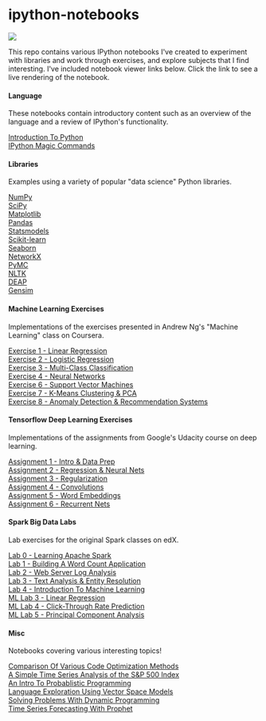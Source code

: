 ipython-notebooks
========================

<a href="https://notebooks.azure.com/import/gh/jdwittenauer/ipython-notebooks"><img src="https://notebooks.azure.com/launch.png" /></a>

This repo contains various IPython notebooks I've created to experiment with libraries and work through exercises, and explore subjects that I find interesting.  I've included notebook viewer links below.  Click the link to see a live rendering of the notebook.

#### Language

These notebooks contain introductory content such as an overview of the language and a review of IPython's functionality.

<a href="http://nbviewer.ipython.org/github/jdwittenauer/ipython-notebooks/blob/master/notebooks/language/Intro.ipynb">Introduction To Python</a><br/>
<a href="http://nbviewer.ipython.org/github/jdwittenauer/ipython-notebooks/blob/master/notebooks/language/IPythonMagic.ipynb">IPython Magic Commands</a>

#### Libraries

Examples using a variety of popular "data science" Python libraries.

<a href="http://nbviewer.ipython.org/github/jdwittenauer/ipython-notebooks/blob/master/notebooks/libraries/NumPy.ipynb">NumPy</a><br/>
<a href="http://nbviewer.ipython.org/github/jdwittenauer/ipython-notebooks/blob/master/notebooks/libraries/SciPy.ipynb">SciPy</a><br/>
<a href="http://nbviewer.ipython.org/github/jdwittenauer/ipython-notebooks/blob/master/notebooks/libraries/Matplotlib.ipynb">Matplotlib</a><br/>
<a href="http://nbviewer.ipython.org/github/jdwittenauer/ipython-notebooks/blob/master/notebooks/libraries/Pandas.ipynb">Pandas</a><br/>
<a href="http://nbviewer.ipython.org/github/jdwittenauer/ipython-notebooks/blob/master/notebooks/libraries/Statsmodels.ipynb">Statsmodels</a><br/>
<a href="http://nbviewer.ipython.org/github/jdwittenauer/ipython-notebooks/blob/master/notebooks/libraries/Scikit-learn.ipynb">Scikit-learn</a><br/>
<a href="http://nbviewer.ipython.org/github/jdwittenauer/ipython-notebooks/blob/master/notebooks/libraries/Seaborn.ipynb">Seaborn</a><br/>
<a href="http://nbviewer.ipython.org/github/jdwittenauer/ipython-notebooks/blob/master/notebooks/libraries/NetworkX.ipynb">NetworkX</a><br/>
<a href="http://nbviewer.ipython.org/github/jdwittenauer/ipython-notebooks/blob/master/notebooks/libraries/PyMC.ipynb">PyMC</a><br/>
<a href="http://nbviewer.ipython.org/github/jdwittenauer/ipython-notebooks/blob/master/notebooks/libraries/NLTK.ipynb">NLTK</a><br/>
<a href="http://nbviewer.ipython.org/github/jdwittenauer/ipython-notebooks/blob/master/notebooks/libraries/DEAP.ipynb">DEAP</a><br/>
<a href="http://nbviewer.ipython.org/github/jdwittenauer/ipython-notebooks/blob/master/notebooks/libraries/Gensim.ipynb">Gensim</a>

#### Machine Learning Exercises

Implementations of the exercises presented in Andrew Ng's "Machine Learning" class on Coursera.

<a href="http://nbviewer.ipython.org/github/jdwittenauer/ipython-notebooks/blob/master/notebooks/ml/ML-Exercise1.ipynb">Exercise 1 - Linear Regression</a><br/>
<a href="http://nbviewer.ipython.org/github/jdwittenauer/ipython-notebooks/blob/master/notebooks/ml/ML-Exercise2.ipynb">Exercise 2 - Logistic Regression</a><br/>
<a href="http://nbviewer.ipython.org/github/jdwittenauer/ipython-notebooks/blob/master/notebooks/ml/ML-Exercise3.ipynb">Exercise 3 - Multi-Class Classification</a><br/>
<a href="http://nbviewer.ipython.org/github/jdwittenauer/ipython-notebooks/blob/master/notebooks/ml/ML-Exercise4.ipynb">Exercise 4 - Neural Networks</a><br/>
<a href="http://nbviewer.ipython.org/github/jdwittenauer/ipython-notebooks/blob/master/notebooks/ml/ML-Exercise6.ipynb">Exercise 6 - Support Vector Machines</a><br/>
<a href="http://nbviewer.ipython.org/github/jdwittenauer/ipython-notebooks/blob/master/notebooks/ml/ML-Exercise7.ipynb">Exercise 7 - K-Means Clustering & PCA</a><br/>
<a href="http://nbviewer.ipython.org/github/jdwittenauer/ipython-notebooks/blob/master/notebooks/ml/ML-Exercise8.ipynb">Exercise 8 - Anomaly Detection & Recommendation Systems</a>

#### Tensorflow Deep Learning Exercises

Implementations of the assignments from Google's Udacity course on deep learning.

<a href="http://nbviewer.ipython.org/github/jdwittenauer/ipython-notebooks/blob/master/notebooks/tensorflow/Tensorflow-1-NotMNIST.ipynb">Assignment 1 - Intro & Data Prep</a><br/>
<a href="http://nbviewer.ipython.org/github/jdwittenauer/ipython-notebooks/blob/master/notebooks/tensorflow/Tensorflow-2-FullyConnected.ipynb">Assignment 2 - Regression & Neural Nets</a><br/>
<a href="http://nbviewer.ipython.org/github/jdwittenauer/ipython-notebooks/blob/master/notebooks/tensorflow/Tensorflow-3-Regularization.ipynb">Assignment 3 - Regularization</a><br/>
<a href="http://nbviewer.ipython.org/github/jdwittenauer/ipython-notebooks/blob/master/notebooks/tensorflow/Tensorflow-4-Convolutions.ipynb">Assignment 4 - Convolutions</a><br/>
<a href="http://nbviewer.ipython.org/github/jdwittenauer/ipython-notebooks/blob/master/notebooks/tensorflow/Tensorflow-5-Word2Vec.ipynb">Assignment 5 - Word Embeddings</a><br/>
<a href="http://nbviewer.ipython.org/github/jdwittenauer/ipython-notebooks/blob/master/notebooks/tensorflow/Tensorflow-6-LSTM.ipynb">Assignment 6 - Recurrent Nets</a>

#### Spark Big Data Labs

Lab exercises for the original Spark classes on edX.

<a href="http://nbviewer.ipython.org/github/jdwittenauer/ipython-notebooks/blob/master/notebooks/spark/Spark-Lab0-Tutorial.ipynb">Lab 0 - Learning Apache Spark</a><br/>
<a href="http://nbviewer.ipython.org/github/jdwittenauer/ipython-notebooks/blob/master/notebooks/spark/Spark-Lab1-WordCount.ipynb">Lab 1 - Building A Word Count Application</a><br/>
<a href="http://nbviewer.ipython.org/github/jdwittenauer/ipython-notebooks/blob/master/notebooks/spark/Spark-Lab2-ApacheLog.ipynb">Lab 2 - Web Server Log Analysis</a><br/>
<a href="http://nbviewer.ipython.org/github/jdwittenauer/ipython-notebooks/blob/master/notebooks/spark/Spark-Lab3-EntityResolution.ipynb">Lab 3 - Text Analysis & Entity Resolution</a><br/>
<a href="http://nbviewer.ipython.org/github/jdwittenauer/ipython-notebooks/blob/master/notebooks/spark/Spark-Lab4-MachineLearning.ipynb">Lab 4 - Introduction To Machine Learning</a><br/>
<a href="http://nbviewer.ipython.org/github/jdwittenauer/ipython-notebooks/blob/master/notebooks/spark/Spark-ML-Lab3-LinearRegression.ipynb">ML Lab 3 - Linear Regression</a><br/>
<a href="http://nbviewer.ipython.org/github/jdwittenauer/ipython-notebooks/blob/master/notebooks/spark/Spark-ML-Lab4-CriteoPrediction.ipynb">ML Lab 4 - Click-Through Rate Prediction</a><br/>
<a href="http://nbviewer.ipython.org/github/jdwittenauer/ipython-notebooks/blob/master/notebooks/spark/Spark-ML-Lab5-NeuroPCA.ipynb">ML Lab 5 - Principal Component Analysis</a>

#### Misc

Notebooks covering various interesting topics!

<a href="http://nbviewer.ipython.org/github/jdwittenauer/ipython-notebooks/blob/master/notebooks/misc/CodeOptimization.ipynb">Comparison Of Various Code Optimization Methods</a><br/>
<a href="http://nbviewer.ipython.org/github/jdwittenauer/ipython-notebooks/blob/master/notebooks/misc/TimeSeriesStockAnalysis.ipynb">A Simple Time Series Analysis of the S&P 500 Index</a><br/>
<a href="http://nbviewer.ipython.org/github/jdwittenauer/ipython-notebooks/blob/master/notebooks/misc/ProbablisticProgramming.ipynb">An Intro To Probablistic Programming</a><br/>
<a href="http://nbviewer.ipython.org/github/jdwittenauer/ipython-notebooks/blob/master/notebooks/misc/LanguageVectors.ipynb">Language Exploration Using Vector Space Models</a><br/>
<a href="http://nbviewer.ipython.org/github/jdwittenauer/ipython-notebooks/blob/master/notebooks/misc/DynamicProgramming.ipynb">Solving Problems With Dynamic Programming</a><br/>
<a href="http://nbviewer.ipython.org/github/jdwittenauer/ipython-notebooks/blob/master/notebooks/misc/ProphetForecasting.ipynb">Time Series Forecasting With Prophet</a>
